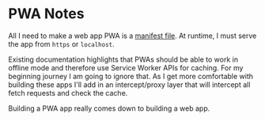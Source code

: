 # PWA Notes

All I need to make a web app PWA is a [manifest file](https://developer.mozilla.org/en-US/docs/Web/Progressive_web_apps/Guides/Making_PWAs_installable#the_web_app_manifest). At runtime, I must serve the app from `https` or `localhost`. 

Existing documentation highlights that PWAs should be able to work in offline mode and therefore use Service Worker APIs for caching. For my beginning journey I am going to ignore that. As I get more comfortable with building these apps I'll add in an intercept/proxy layer that will intercept all fetch requests and check the cache.

Building a PWA app really comes down to building a web app. 